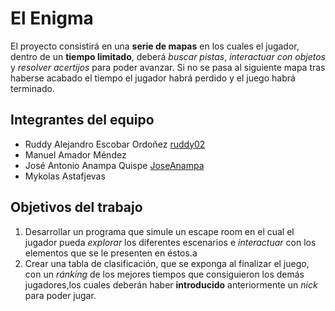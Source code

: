 # El Enigma

El proyecto consistirá en una **serie de mapas** en los cuales el jugador, dentro de un **tiempo limitado**, deberá _buscar pistas_, _interactuar con objetos_ y _resolver acertijos_ para poder avanzar.
Si no se pasa al siguiente mapa tras haberse acabado el tiempo el jugador habrá perdido y el juego habrá terminado.


## Integrantes del equipo

- Ruddy Alejandro Escobar Ordoñez [ruddy02](https://github.com/ruddy02)
- Manuel Amador Méndez 
- José Antonio Anampa Quispe [JoseAnampa](https://github.com/JoseAnampa)
- Mykolas Astafjevas 

## Objetivos del trabajo

1. Desarrollar un programa que simule un escape room en el cual el jugador pueda _explorar_ los diferentes escenarios e 
_interactuar_ con los elementos que se le presenten en éstos.a
2. Crear una tabla de clasificación, que se exponga al finalizar el juego, con un _ránking_ de los mejores tiempos que consiguieron los demás jugadores,los cuales deberán haber **introducido** anteriormente un _nick_ para poder jugar.


